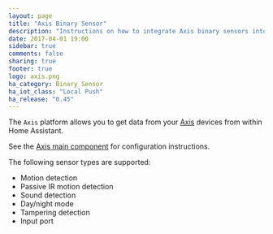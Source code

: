 ```yaml
---
layout: page
title: "Axis Binary Sensor"
description: "Instructions on how to integrate Axis binary sensors into Home Assistant."
date: 2017-04-01 19:00
sidebar: true
comments: false
sharing: true
footer: true
logo: axis.png
ha_category: Binary Sensor
ha_iot_class: "Local Push"
ha_release: "0.45"
---
```


The `Axis` platform allows you to get data from your [Axis](https://www.axis.com/) devices from within Home Assistant.

See the [Axis main component](/components/axis/) for configuration instructions.

The following sensor types are supported:


 * Motion detection
 * Passive IR motion detection
 * Sound detection
 * Day/night mode
 * Tampering detection
 * Input port
